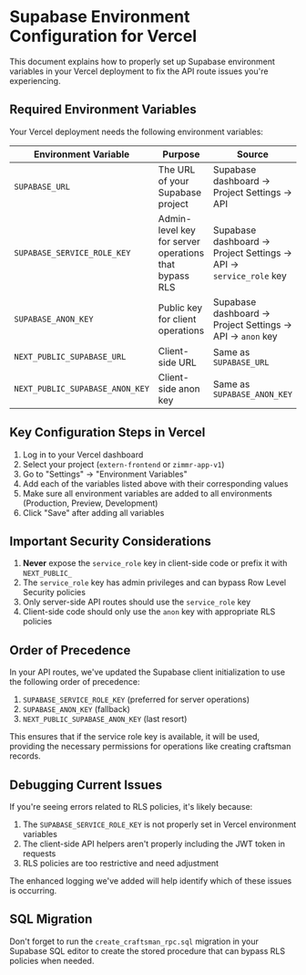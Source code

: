 # Supabase Environment Configuration for Vercel

This document explains how to properly set up Supabase environment variables in your Vercel deployment to fix the API route issues you're experiencing.

## Required Environment Variables

Your Vercel deployment needs the following environment variables:

| Environment Variable | Purpose | Source |
|---------------------|---------|--------|
| `SUPABASE_URL` | The URL of your Supabase project | Supabase dashboard → Project Settings → API |
| `SUPABASE_SERVICE_ROLE_KEY` | Admin-level key for server operations that bypass RLS | Supabase dashboard → Project Settings → API → `service_role` key |
| `SUPABASE_ANON_KEY` | Public key for client operations | Supabase dashboard → Project Settings → API → `anon` key |
| `NEXT_PUBLIC_SUPABASE_URL` | Client-side URL | Same as `SUPABASE_URL` |
| `NEXT_PUBLIC_SUPABASE_ANON_KEY` | Client-side anon key | Same as `SUPABASE_ANON_KEY` |

## Key Configuration Steps in Vercel

1. Log in to your Vercel dashboard
2. Select your project (`extern-frontend` or `zimmr-app-v1`)
3. Go to "Settings" → "Environment Variables"
4. Add each of the variables listed above with their corresponding values
5. Make sure all environment variables are added to all environments (Production, Preview, Development)
6. Click "Save" after adding all variables

## Important Security Considerations

1. **Never** expose the `service_role` key in client-side code or prefix it with `NEXT_PUBLIC_`
2. The `service_role` key has admin privileges and can bypass Row Level Security policies
3. Only server-side API routes should use the `service_role` key
4. Client-side code should only use the `anon` key with appropriate RLS policies

## Order of Precedence

In your API routes, we've updated the Supabase client initialization to use the following order of precedence:

1. `SUPABASE_SERVICE_ROLE_KEY` (preferred for server operations)
2. `SUPABASE_ANON_KEY` (fallback)
3. `NEXT_PUBLIC_SUPABASE_ANON_KEY` (last resort)

This ensures that if the service role key is available, it will be used, providing the necessary permissions for operations like creating craftsman records.

## Debugging Current Issues

If you're seeing errors related to RLS policies, it's likely because:

1. The `SUPABASE_SERVICE_ROLE_KEY` is not properly set in Vercel environment variables
2. The client-side API helpers aren't properly including the JWT token in requests
3. RLS policies are too restrictive and need adjustment

The enhanced logging we've added will help identify which of these issues is occurring.

## SQL Migration

Don't forget to run the `create_craftsman_rpc.sql` migration in your Supabase SQL editor to create the stored procedure that can bypass RLS policies when needed.
